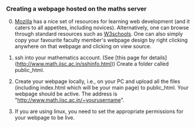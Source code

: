 ---
---
### Creating a webpage hosted on the maths server

0. [Mozilla](https://developer.mozilla.org/en-US/docs/Learn) has a nice set of resources for learning web development (and it caters to all appetites, including novices). Alternatively, one can browse through standard resources such as [W3schools](https://www.w3schools.com/html/). One can also simply copy your favourite faculty member's webpage design by right clicking anywhere on that webpage and clicking on view source.

1. ssh into your mathematics account. (See [this page for details] (http://www.math.iisc.ac.in/sshinfo.html)) Create a folder called public_html. 

2. Create your webpage locally, i.e., on your PC and upload all the files (including index.html which will be your main page) to public_html. Your webpage should be active. The address is "http://www.math.iisc.ac.in/~yourusername".

3. If you are using linux, you need to set the appropriate permissions for your webpage to be live. 


